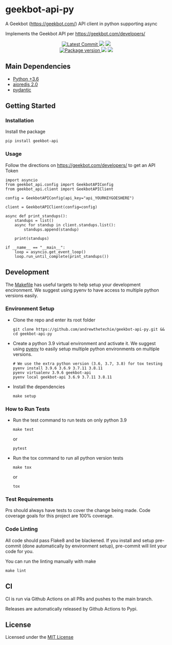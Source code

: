 # geekbot-api-py
A Geekbot (https://geekbot.com/) API client in python supporting async

Implements the Geekbot API per https://geekbot.com/developers/
<p align="center">
    <a href="https://github.com/andrewthetechie/geekbot-api-py" target="_blank">
        <img src="https://img.shields.io/github/last-commit/andrewthetechie/geekbot-api-py" alt="Latest Commit">
    </a>
        <img src="https://github.com/andrewthetechie/geekbot-api-py/actions/workflows/run_tests_with_tox.yaml/badge.svg?branch=main">
        <img src="https://img.shields.io/codecov/c/github/andrewthetechie/geekbot-api-py">
    <br />
    <a href="https://pypi.org/project/geekbot-api-py" target="_blank">
        <img src="https://img.shields.io/pypi/v/geekbot-api-py" alt="Package version">
    </a>
    <img src="https://img.shields.io/pypi/pyversions/geekbot-api-py">
    <img src="https://img.shields.io/badge/license-MIT-green">
</p>

## Main Dependencies


-   [Python +3.6](https://www.python.org)
-   [aioredis 2.0](https://aioredis.readthedocs.io/en/latest/)
-   [pydantic](https://github.com/samuelcolvin/pydantic/)

## Getting Started

### Installation
Install the package

    
    pip install geekbot-api

### Usage

Follow the directions on https://geekbot.com/developers/ to get an API Token

    import asyncio
    from geekbot_api.config import GeekbotAPIConfig
    from geekbot_api.client import GeekbotAPIClient

    config = GeekbotAPIConfig(api_key="api_YOURKEYGOESHERE")

    client = GeekbotAPIClient(config=config)

    async def print_standups():
        standups = list()
        async for standup in client.standups.list():
            standups.append(standup)
        
        print(standups)
    
    if __name__ == "__main__":
        loop = asyncio.get_event_loop()
        loop.run_until_complete(print_standups())

    

## Development

The [Makefile](./makefile) has useful targets to help setup your
development encironment. We suggest using pyenv to have access to
multiple python versions easily.

### Environment Setup

-   Clone the repo and enter its root folder

    ``` {.sourceCode .bash}
    git clone https://github.com/andrewthetechie/geekbot-api-py.git && cd geekbot-api-py
    ```

-   Create a python 3.9 virtual environment and activate it. We suggest
    using [pyenv](https://github.com/pyenv/pyenv) to easily setup
    multiple python environments on multiple versions.

    ``` {.sourceCode .bash}
    # We use the extra python version (3.6, 3.7, 3.8) for tox testing
    pyenv install 3.9.6 3.6.9 3.7.11 3.8.11
    pyenv virtualenv 3.9.6 geekbot-api
    pyenv local geekbot-api 3.6.9 3.7.11 3.8.11
    ```

-   Install the dependencies

    ``` {.sourceCode .bash}
    make setup
    ```

### How to Run Tests

-   Run the test command to run tests on only python 3.9

    ``` {.sourceCode .bash}
    make test
    ```

    or

    ``` {.sourceCode .bash}
    pytest
    ```

-   Run the tox command to run all python version tests

    ``` {.sourceCode .bash}
    make tox
    ```

    or

    ``` {.sourceCode .base}
    tox
    ```

### Test Requirements

Prs should always have tests to cover the change being made. Code
coverage goals for this project are 100% coverage.

### Code Linting

All code should pass Flake8 and be blackened. If you install and setup
pre-commit (done automatically by environment setup), pre-commit will
lint your code for you.

You can run the linting manually with make

``` {.sourceCode .bash}
make lint
```

## CI

CI is run via Github Actions on all PRs and pushes to the main branch. 

Releases are automatically released by Github Actions to Pypi.

License
-------

Licensed under the [MIT License](./LICENSE)
